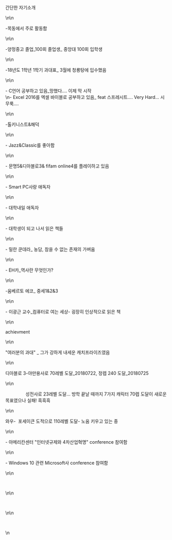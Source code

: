 <p>간단한 자기소개</p>\n\n<p>-목동에서 주로 활동함</p>\n\n<p>-양정중고 졸업_<span style=\"color:#e74c3c\">100회 </span>졸업생_ 중앙대 <span style=\"color:#e74c3c\">100회</span> 입학생</p>\n\n<p>-18년도 1학년 1학기 과대표_ 3월에 청룡탕에 입수했음</p>\n\n<p>- C언어 공부하고 있음_망했다.... 이제 막 시작&nbsp;<br />\n- Excel 2016를 엑셀 바이블로 공부하고 있음_ feat 스프레시트.... Very Hard... 시무룩....</p>\n\n<p>-톨키니스트&amp;해덕</p>\n\n<p>- Jazz&amp;Classic를 좋아함</p>\n\n<p>- 문명5&amp;디아블로3&amp; fifam online4를 플레이하고 있음</p>\n\n<p><span style=\"color:null\">- Smart PC사랑 애독자</span></p>\n\n<p><span style=\"color:null\">- 대학내일 애독자</span></p>\n\n<p>- 대학생이 되고 나서 읽은 책들</p>\n\n<p>- 밀란 쿤데라_ 농담, 참을 수 없는 존재의 가벼움</p>\n\n<p>- EH카_역사란 무엇인가?</p>\n\n<p>-움베르토 에코_ 중세1&amp;2&amp;3</p>\n\n<p>- 이광근 교수_컴퓨터로 여는 세상- 굉장히 인상적으로 읽은 책</p>\n\n<p>achievment</p>\n\n<p><span style=\"color:#c0392b\">&quot;여러분의 과대&quot; _ 그가 강하게 내세운 캐치프라이즈였음</span></p>\n\n<p><span style=\"color:#c0392b\">디아블로 3-야만용사로 70레벨 도달_20180722, 정렙 240 도달_20180725</span></p>\n\n<p><span style=\"color:#c0392b\">&nbsp; &nbsp; &nbsp; &nbsp; &nbsp; &nbsp; &nbsp; &nbsp; 성전사로 23레벨 도달... 방학 끝날 때까지 7가지 캐릭터 70렙 도달이 새로운 목표였으나 실패! 흑흑흑</span></p>\n\n<p><span style=\"color:#c0392b\">와우-&nbsp; 포세이큰 도적으로 110레벨 도달- 노움 키우고 있는 중</span></p>\n\n<p><span style=\"color:#c0392b\">- 아메리칸센터 &quot;인터넷규제와 4차산업혁명&quot; conference 참여함</span></p>\n\n<p><span style=\"color:#c0392b\">- Windows 10 관련 Microsoft사 conference 참여함</span></p>\n\n<p>&nbsp;</p>\n\n<p>&nbsp;</p>\n\n<p>&nbsp;</p>\n